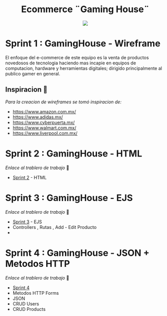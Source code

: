 
<h1 align="center"> Ecommerce ¨Gaming House¨</h1>
<p align="center"><img src="https://www.webdevelopersnotes.com/wp-content/uploads/create-a-simple-home-page.png"/></p> 

# Sprint 1 : GamingHouse - Wireframe

El enfoque del e-commerce de este equipo es la venta de productos novedosos de tecnologia 
haciendo mas incapie en equipos de computacion, hardware y herramientas digitales; dirigido
principalmente al publico gamer en general.

## Inspiracion 🚀

_Para la creacion de wireframes se tomó inspiracion de:_

* https://www.amazon.com.mx/
* https://www.adidas.mx/
* https://www.cyberpuerta.mx/
* https://www.walmart.com.mx/
* https://www.liverpool.com.mx/



# Sprint 2 : GamingHouse - HTML
*Enlace al trablero de trabajo* 📝
* [Sprint 2](https://github.com/JoseSabas/grupo_12_GamingHouse2/tree/master/GamingHouseApp) - HTML

# Sprint 3 : GamingHouse - EJS
*Enlace al trablero de trabajo* 📝
* [Sprint 3](https://github.com/JoseSabas/grupo_12_GamingHouse2/tree/master/GamingHouseApp) - EJS
* Controllers , Rutas , Add - Edit Producto
* 

# Sprint 4 : GamingHouse - JSON + Metodos HTTP
*Enlace al trablero de trabajo* 📝
* [Sprint 4](https://github.com/JoseSabas/grupo_12_GamingHouse2/tree/master/GamingHouseApp)
* Metodos HTTP Forms
* JSON 
* CRUD Users
* CRUD Products


